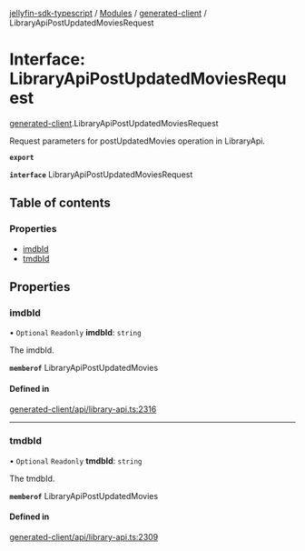 [jellyfin-sdk-typescript](../README.md) / [Modules](../modules.md) / [generated-client](../modules/generated_client.md) / LibraryApiPostUpdatedMoviesRequest

# Interface: LibraryApiPostUpdatedMoviesRequest

[generated-client](../modules/generated_client.md).LibraryApiPostUpdatedMoviesRequest

Request parameters for postUpdatedMovies operation in LibraryApi.

**`export`**

**`interface`** LibraryApiPostUpdatedMoviesRequest

## Table of contents

### Properties

- [imdbId](generated_client.LibraryApiPostUpdatedMoviesRequest.md#imdbid)
- [tmdbId](generated_client.LibraryApiPostUpdatedMoviesRequest.md#tmdbid)

## Properties

### imdbId

• `Optional` `Readonly` **imdbId**: `string`

The imdbId.

**`memberof`** LibraryApiPostUpdatedMovies

#### Defined in

[generated-client/api/library-api.ts:2316](https://github.com/thornbill/jellyfin-sdk-typescript/blob/b0f5501/src/generated-client/api/library-api.ts#L2316)

___

### tmdbId

• `Optional` `Readonly` **tmdbId**: `string`

The tmdbId.

**`memberof`** LibraryApiPostUpdatedMovies

#### Defined in

[generated-client/api/library-api.ts:2309](https://github.com/thornbill/jellyfin-sdk-typescript/blob/b0f5501/src/generated-client/api/library-api.ts#L2309)
